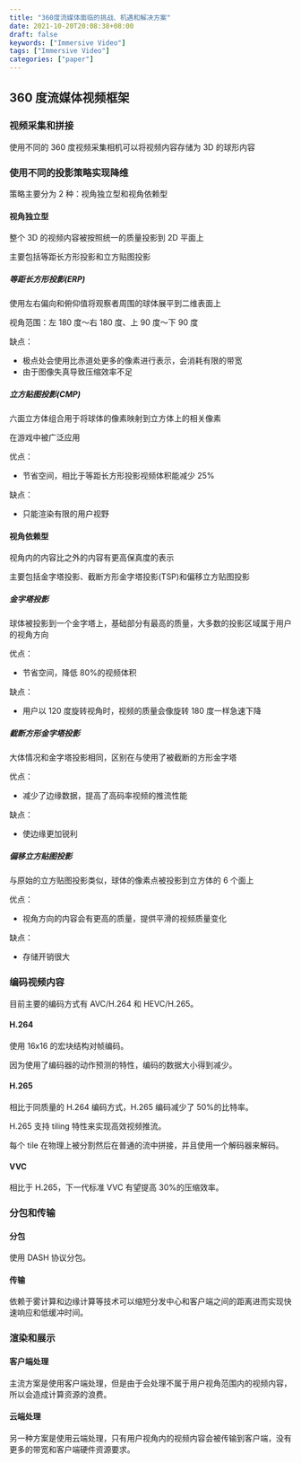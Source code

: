 ```yaml
---
title: "360度流媒体面临的挑战、机遇和解决方案"
date: 2021-10-20T20:08:38+08:00
draft: false
keywords: ["Immersive Video"]
tags: ["Immersive Video"]
categories: ["paper"]
---
```


## 360 度流媒体视频框架

### 视频采集和拼接

使用不同的 360 度视频采集相机可以将视频内容存储为 3D 的球形内容

### 使用不同的投影策略实现降维

策略主要分为 2 种：视角独立型和视角依赖型

#### 视角独立型

整个 3D 的视频内容被按照统一的质量投影到 2D 平面上

主要包括等距长方形投影和立方贴图投影

##### 等距长方形投影(ERP)

使用左右偏向和俯仰值将观察者周围的球体展平到二维表面上

视角范围：左 180 度～右 180 度、上 90 度～下 90 度

缺点：

- 极点处会使用比赤道处更多的像素进行表示，会消耗有限的带宽
- 由于图像失真导致压缩效率不足

##### 立方贴图投影(CMP)

六面立方体组合用于将球体的像素映射到立方体上的相关像素

在游戏中被广泛应用

优点：

- 节省空间，相比于等距长方形投影视频体积能减少 25%

缺点：

- 只能渲染有限的用户视野

#### 视角依赖型

视角内的内容比之外的内容有更高保真度的表示

主要包括金字塔投影、截断方形金字塔投影(TSP)和偏移立方贴图投影

##### 金字塔投影

球体被投影到一个金字塔上，基础部分有最高的质量，大多数的投影区域属于用户的视角方向

优点：

- 节省空间，降低 80%的视频体积

缺点：

- 用户以 120 度旋转视角时，视频的质量会像旋转 180 度一样急速下降

##### 截断方形金字塔投影

大体情况和金字塔投影相同，区别在与使用了被截断的方形金字塔

优点：

- 减少了边缘数据，提高了高码率视频的推流性能

缺点：

- 使边缘更加锐利

##### 偏移立方贴图投影

与原始的立方贴图投影类似，球体的像素点被投影到立方体的 6 个面上

优点：

- 视角方向的内容会有更高的质量，提供平滑的视频质量变化

缺点：

- 存储开销很大

### 编码视频内容

目前主要的编码方式有 AVC/H.264 和 HEVC/H.265。

#### H.264

使用 16x16 的宏块结构对帧编码。

因为使用了编码器的动作预测的特性，编码的数据大小得到减少。

#### H.265

相比于同质量的 H.264 编码方式，H.265 编码减少了 50%的比特率。

H.265 支持 tiling 特性来实现高效视频推流。

每个 tile 在物理上被分割然后在普通的流中拼接，并且使用一个解码器来解码。

#### VVC

相比于 H.265，下一代标准 VVC 有望提高 30%的压缩效率。

### 分包和传输

#### 分包

使用 DASH 协议分包。

#### 传输

依赖于雾计算和边缘计算等技术可以缩短分发中心和客户端之间的距离进而实现快速响应和低缓冲时间。

### 渲染和展示

#### 客户端处理

主流方案是使用客户端处理，但是由于会处理不属于用户视角范围内的视频内容，所以会造成计算资源的浪费。

#### 云端处理

另一种方案是使用云端处理，只有用户视角内的视频内容会被传输到客户端，没有更多的带宽和客户端硬件资源要求。
